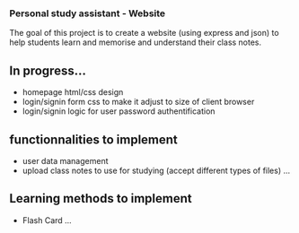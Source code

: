 ### Personal study assistant - Website

The goal of this project is to create a website (using express and json) to help students learn and memorise and understand their class notes.

## In progress...

- homepage html/css design
- login/signin form css to make it adjust to size of client browser
- login/signin logic for user password authentification

## functionnalities to implement

- user data management
- upload class notes to use for studying (accept different types of files)
  ...

## Learning methods to implement

- Flash Card
  ...
